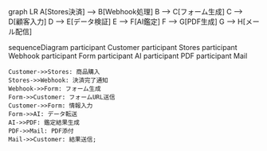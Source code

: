 graph LR
    A[Stores決済] --> B[Webhook処理]
    B --> C[フォーム生成]
    C --> D[顧客入力]
    D --> E[データ検証]
    E --> F[AI鑑定]
    F --> G[PDF生成]
    G --> H[メール配信]

sequenceDiagram
    participant Customer
    participant Stores
    participant Webhook
    participant Form
    participant AI
    participant PDF
    participant Mail

    Customer->>Stores: 商品購入
    Stores->>Webhook: 決済完了通知
    Webhook->>Form: フォーム生成
    Form->>Customer: フォームURL送信
    Customer->>Form: 情報入力
    Form->>AI: データ転送
    AI->>PDF: 鑑定結果生成
    PDF->>Mail: PDF添付
    Mail->>Customer: 結果送信;